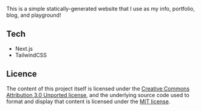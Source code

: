 This is a simple statically-generated website that I use as my info, portfolio, blog, and playground!

## Tech
- Next.js
- TailwindCSS

## Licence
The content of this project itself is licensed under the [Creative Commons Attribution 3.0 Unported license](https://creativecommons.org/licenses/by/3.0/), and the underlying source code used to format and display that content is licensed under the [MIT license](https://opensource.org/license/mit/).
